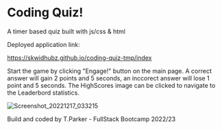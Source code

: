 # Coding Quiz!
A timer based quiz built with js/css &amp; html

Deployed application link:

https://skwidhubz.github.io/coding-quiz-tmp/index

Start the game by clicking "Engage!" button on the main page.
A correct answer will gain 2 points and 5 seconds, an inccorect answer will lose 1 point and 5 seconds.
The HighScores image can be clicked to navigate to the Leaderbord statistics. 

![Screenshot_20221217_033215](https://user-images.githubusercontent.com/81959922/208225045-8a34581b-135e-4f59-a5d5-0b9292b3e50e.png)

Build and coded by T.Parker - FullStack Bootcamp 2022/23
